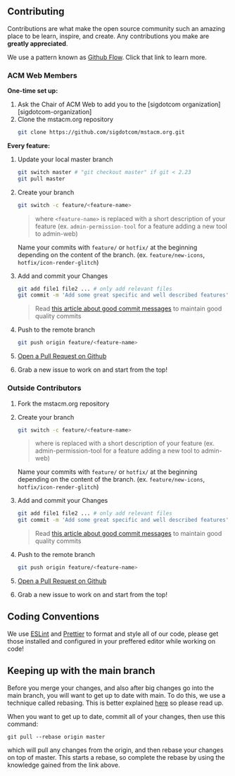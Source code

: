 ## Contributing

Contributions are what make the open source community such an amazing place to
be learn, inspire, and create. Any contributions you make are **greatly
appreciated**.

We use a pattern known as [Github Flow](https://guides.github.com/introduction/flow/). Click that link to learn more.

### ACM Web Members
**One-time set up:**
1. Ask the Chair of ACM Web to add you to the [sigdotcom
   organization][sigdotcom-organization]
2. Clone the mstacm.org repository
    ```bash
    git clone https://github.com/sigdotcom/mstacm.org.git
    ```
**Every feature:**
1. Update your local master branch 
    ```bash
    git switch master # "git checkout master" if git < 2.23
    git pull master
    ```
2. Create your branch
    ```bash
    git switch -c feature/<feature-name>
    ```
    > where `<feature-name>` is replaced with a short description of
    your feature (ex. `admin-permission-tool` for a feature adding a new tool to admin-web)

    Name your commits with `feature/` or `hotfix/` at the beginning depending on the content of the branch. (ex. `feature/new-icons`, `hotfix/icon-render-glitch`)
  
3. Add and commit your Changes 
    ```bash
    git add file1 file2 ... # only add relevant files
    git commit -m 'Add some great specific and well described features' # After the "-m" goes the commit message
    ```
    > Read [this article about good commit messages](https://chris.beams.io/posts/git-commit/) to maintain good quality commits
4. Push to the remote branch
    ```bash
    git push origin feature/<feature-name>
    ```
5. [Open a Pull Request on Github](https://github.com/sigdotcom/mstacm.org/compare)
6. Grab a new issue to work on and start from the top!

### Outside Contributors
1. Fork the mstacm.org repository
2. Create your branch
    ```bash
    git switch -c feature/<feature-name>
    ```
    > where <feature-name> is replaced with a short description of
    your feature (ex. admin-permission-tool for a feature adding a new tool to admin-web)

    Name your commits with `feature/` or `hotfix/` at the beginning depending on the content of the branch. (ex. `feature/new-icons`, `hotfix/icon-render-glitch`)
  
3. Add and commit your Changes 
    ```bash
    git add file1 file2 ... # only add relevant files
    git commit -m 'Add some great specific and well described features' # After the "-m" goes the commit message
    ```
    > Read [this article about good commit messages](https://chris.beams.io/posts/git-commit/) to maintain good quality commits
4. Push to the remote branch
    ```bash
    git push origin feature/<feature-name>
    ```
5. [Open a Pull Request on Github](https://github.com/sigdotcom/mstacm.org/compare)
6. Grab a new issue to work on and start from the top!

## Coding Conventions
We use [ESLint](https://eslint.org/) and [Prettier](https://prettier.io/) to format and style all of our code, please get those installed and configured in your preffered editor while working on code!

## Keeping up with the main branch
Before you merge your changes, and also after big changes go into the main branch, you will want to get up to date with main. To do this, we use a technique called rebasing. This is better explained [here](https://www.atlassian.com/git/tutorials/rewriting-history/git-rebase) so please read up.

When you want to get up to date, commit all of your changes, then use this command:
```
git pull --rebase origin master
```
which will pull any changes from the origin, and then rebase your changes on top of master. This starts a rebase, so complete the rebase by using the knowledge gained from the link above.
